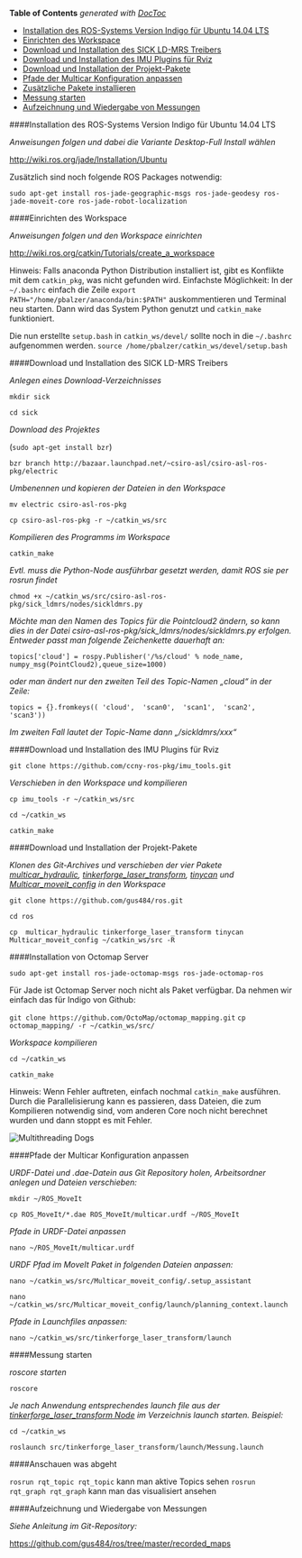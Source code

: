 **Table of Contents**  *generated with [DocToc](http://doctoc.herokuapp.com/)*

- [Installation des ROS-Systems Version Indigo für Ubuntu 14.04 LTS](#)
- [Einrichten des Workspace](#)
- [Download und Installation des SICK LD-MRS Treibers](#)
- [Download und Installation des IMU Plugins für Rviz](#)
- [Download und Installation der Projekt-Pakete](#)
- [Pfade der Multicar Konfiguration anpassen](#)
- [Zusätzliche Pakete installieren](#)
- [Messung starten](#)
- [Aufzeichnung und Wiedergabe von Messungen](#)

####Installation des ROS-Systems Version Indigo für Ubuntu 14.04 LTS

*Anweisungen folgen und dabei die Variante Desktop-Full Install wählen*

http://wiki.ros.org/jade/Installation/Ubuntu

Zusätzlich sind noch folgende ROS Packages notwendig:

`sudo apt-get install ros-jade-geographic-msgs ros-jade-geodesy ros-jade-moveit-core ros-jade-robot-localization`


####Einrichten des Workspace

*Anweisungen folgen und den Workspace einrichten*

http://wiki.ros.org/catkin/Tutorials/create_a_workspace

Hinweis: Falls anaconda Python Distribution installiert ist, gibt es Konflikte mit dem `catkin_pkg`, was nicht gefunden wird. Einfachste Möglichkeit: In der `~/.bashrc` einfach die Zeile `export PATH="/home/pbalzer/anaconda/bin:$PATH"` auskommentieren und Terminal neu starten. Dann wird das System Python genutzt und `catkin_make` funktioniert.

Die nun erstellte `setup.bash` in `catkin_ws/devel/` sollte noch in die `~/.bashrc` aufgenommen werden.
`source /home/pbalzer/catkin_ws/devel/setup.bash`

####Download und Installation des SICK LD-MRS Treibers

*Anlegen eines Download-Verzeichnisses*

`mkdir sick`

`cd sick`

*Download des Projektes*

(`sudo apt-get install bzr`)

`bzr branch http://bazaar.launchpad.net/~csiro-asl/csiro-asl-ros-pkg/electric`

*Umbenennen und kopieren der Dateien in den Workspace*

`mv electric csiro-asl-ros-pkg`

`cp csiro-asl-ros-pkg -r ~/catkin_ws/src`

*Kompilieren des Programms im Workspace*

`catkin_make`

*Evtl. muss die Python-Node ausführbar gesetzt werden, damit ROS sie per rosrun findet*

`chmod +x ~/catkin_ws/src/csiro-asl-ros-pkg/sick_ldmrs/nodes/sickldmrs.py`

*Möchte man den Namen des Topics für die Pointcloud2 ändern, so kann dies in der Datei csiro-asl-ros-pkg/sick_ldmrs/nodes/sickldmrs.py erfolgen. Entweder passt man folgende Zeichenkette dauerhaft an:*

`topics['cloud'] = rospy.Publisher('/%s/cloud' % node_name,
                                      numpy_msg(PointCloud2),queue_size=1000)`
                                      
*oder man ändert nur den zweiten Teil des Topic-Namen „cloud“ in der Zeile:*

`topics = {}.fromkeys(( 'cloud',  'scan0',  'scan1',  'scan2',  'scan3'))`

*Im zweiten Fall lautet der Topic-Name dann „/sickldmrs/xxx“*

####Download und Installation des IMU Plugins für Rviz

`git clone https://github.com/ccny-ros-pkg/imu_tools.git`

*Verschieben in den Workspace und kompilieren*

`cp imu_tools -r ~/catkin_ws/src`

`cd ~/catkin_ws`

`catkin_make`

####Download und Installation der Projekt-Pakete

*Klonen des Git-Archives und verschieben der vier Pakete [multicar_hydraulic](https://github.com/gus484/ros/tree/master/multicar_hydraulic), [tinkerforge_laser_transform](https://github.com/gus484/ros/tree/master/tinkerforge_laser_transform), [tinycan](https://github.com/gus484/ros/tree/master/tinycan) und [Multicar_moveit_config](https://github.com/gus484/ros/tree/master/Multicar_moveit_config) in den Workspace*

`git clone https://github.com/gus484/ros.git`

`cd ros`

`cp  multicar_hydraulic tinkerforge_laser_transform tinycan Multicar_moveit_config ~/catkin_ws/src -R`

####Installation von Octomap Server

`sudo apt-get install ros-jade-octomap-msgs ros-jade-octomap-ros`

Für Jade ist Octomap Server noch nicht als Paket verfügbar. Da nehmen wir einfach das für Indigo von Github:

`git clone https://github.com/OctoMap/octomap_mapping.git`
`cp octomap_mapping/ -r ~/catkin_ws/src/`

*Workspace kompilieren*

`cd ~/catkin_ws`

`catkin_make`

Hinweis: Wenn Fehler auftreten, einfach nochmal `catkin_make` ausführen. Durch die Parallelisierung kann es passieren, dass Dateien, die zum Kompilieren notwendig sind, vom anderen Core noch nicht berechnet wurden und dann stoppt es mit Fehler.

![Multithreading Dogs](https://what.thedailywtf.com/uploads/default/11505/6f3925bd03870f21.jpg)

####Pfade der Multicar Konfiguration anpassen

*URDF-Datei und .dae-Datein aus Git Repository holen, Arbeitsordner anlegen und Dateien verschieben:*

`mkdir ~/ROS_MoveIt`

`cp ROS_MoveIt/*.dae ROS_MoveIt/multicar.urdf ~/ROS_MoveIt`

*Pfade in URDF-Datei anpassen*

`nano ~/ROS_MoveIt/multicar.urdf`

*URDF Pfad im MoveIt Paket in folgenden Dateien anpassen:*

`nano ~/catkin_ws/src/Multicar_moveit_config/.setup_assistant`

`nano ~/catkin_ws/src/Multicar_moveit_config/launch/planning_context.launch`

*Pfade in Launchfiles anpassen:*

`nano ~/catkin_ws/src/tinkerforge_laser_transform/launch`


####Messung starten

*roscore starten*

`roscore`

*Je nach Anwendung entsprechendes launch file aus der [tinkerforge_laser_transform Node](https://github.com/gus484/ros/tree/master/tinkerforge_laser_transform/launch) im Verzeichnis launch starten. Beispiel:*

`cd ~/catkin_ws`

`roslaunch src/tinkerforge_laser_transform/launch/Messung.launch`

####Anschauen was abgeht

`rosrun rqt_topic rqt_topic` kann man aktive Topics sehen
`rosrun rqt_graph rqt_graph` kann man das visualisiert ansehen

####Aufzeichnung und Wiedergabe von Messungen

*Siehe Anleitung im Git-Repository:*

https://github.com/gus484/ros/tree/master/recorded_maps
